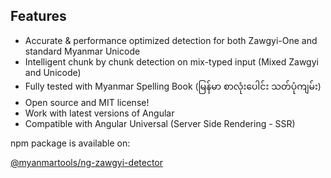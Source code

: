 ## Features

* Accurate & performance optimized detection for both Zawgyi-One and standard Myanmar Unicode
* Intelligent chunk by chunk detection on mix-typed input (Mixed Zawgyi and Unicode)
* Fully tested with Myanmar Spelling Book (မြန်မာ စာလုံးပေါင်း သတ်ပုံကျမ်း)
* Open source and MIT license!
* Work with latest versions of Angular
* Compatible with Angular Universal (Server Side Rendering - SSR)

npm package is available on:

[@myanmartools/ng-zawgyi-detector](https://www.npmjs.com/package/@myanmartools/ng-zawgyi-detector)
